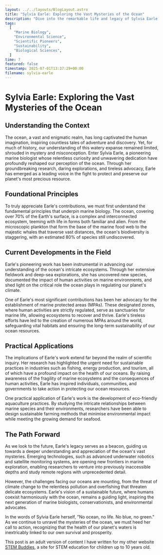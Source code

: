 ```yaml
---
layout: ../../layouts/BlogLayout.astro
title: "Sylvia Earle: Exploring the Vast Mysteries of the Ocean"
description: "Dive into the remarkable life and legacy of Sylvia Earle, a pioneering marine biologist whose groundbreaking work has deepened our understanding of the ocean and inspired efforts to protect its ecosystems. This post explores her scientific contributions, conservation efforts, and visionary approach to environmental stewardship."
tags:
  [
    "Marine Biology",
    "Environmental Science",
    "Scientific Pioneers",
    "Sustainability",
    "Biological Sciences",
  ]
time: 7
featured: false
timestamp: 2025-07-01T13:37:29+00:00
filename: sylvia-earle
---
```


# Sylvia Earle: Exploring the Vast Mysteries of the Ocean

## Understanding the Context

The ocean, a vast and enigmatic realm, has long captivated the human imagination, inspiring countless tales of adventure and discovery. Yet, for much of history, our understanding of this watery expanse remained limited, shrouded in mystery and misconception. Enter Sylvia Earle, a pioneering marine biologist whose relentless curiosity and unwavering dedication have profoundly reshaped our perception of the ocean. Through her groundbreaking research, daring explorations, and tireless advocacy, Earle has emerged as a leading voice in the fight to protect and preserve our planet's most precious resource.

## Foundational Principles

To truly appreciate Earle's contributions, we must first understand the fundamental principles that underpin marine biology. The ocean, covering over 70% of the Earth's surface, is a complex and interconnected ecosystem, teeming with life in forms both familiar and alien. From the microscopic plankton that form the base of the marine food web to the majestic whales that traverse vast distances, the ocean's biodiversity is staggering, with an estimated 80% of species still undiscovered.

## Current Developments in the Field

Earle's pioneering work has been instrumental in advancing our understanding of the ocean's intricate ecosystems. Through her extensive fieldwork and deep-sea explorations, she has uncovered new species, documented the impact of human activities on marine environments, and shed light on the critical role the ocean plays in regulating our planet's climate.

One of Earle's most significant contributions has been her advocacy for the establishment of marine protected areas (MPAs). These designated zones, where human activities are strictly regulated, serve as sanctuaries for marine life, allowing ecosystems to recover and thrive. Earle's tireless efforts have led to the creation of numerous MPAs around the world, safeguarding vital habitats and ensuring the long-term sustainability of our ocean resources.

## Practical Applications

The implications of Earle's work extend far beyond the realm of scientific inquiry. Her research has highlighted the urgent need for sustainable practices in industries such as fishing, energy production, and tourism, all of which have a profound impact on the health of our oceans. By raising awareness of the fragility of marine ecosystems and the consequences of human activities, Earle has inspired individuals, communities, and governments to take action in protecting our ocean resources.

One practical application of Earle's work is the development of eco-friendly aquaculture practices. By studying the intricate relationships between marine species and their environments, researchers have been able to design sustainable farming methods that minimise environmental impact while meeting the growing demand for seafood.

## The Path Forward

As we look to the future, Earle's legacy serves as a beacon, guiding us towards a deeper understanding and appreciation of the ocean's vast mysteries. Emerging technologies, such as advanced underwater robotics and satellite monitoring systems, are opening new frontiers in marine exploration, enabling researchers to venture into previously inaccessible depths and study remote regions with unprecedented detail.

However, the challenges facing our oceans are mounting, from the threat of climate change to the relentless pollution and overfishing that threaten delicate ecosystems. Earle's vision of a sustainable future, where humans coexist harmoniously with the ocean, remains a guiding light, inspiring the next generation of marine biologists, conservationists, and environmental advocates.

In the words of Sylvia Earle herself, "No ocean, no life. No blue, no green." As we continue to unravel the mysteries of the ocean, we must heed her call to action, recognizing that the health of our planet's waters is inextricably linked to our own survival and prosperity.

This post is an adult version of content I have written for my other website [STEM Buddies](https://stem-buddies.co.uk), a site for STEM education for children up to 10 years old.

